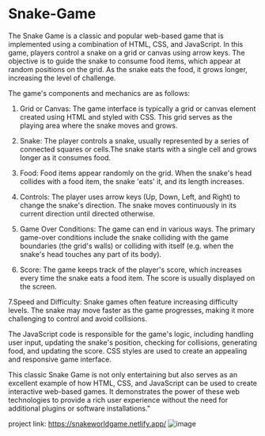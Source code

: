 # Snake-Game
The Snake Game is a classic  and popular web-based game that is implemented using a combination of HTML, CSS, and JavaScript. In this game, players control a snake on a grid or canvas using arrow keys. The objective is to guide the snake to consume food items, which appear at random positions on the grid. As the snake eats the food, it grows longer, increasing the level of challenge.

The game's components and mechanics are as follows:

1. Grid or Canvas: The game interface is typically a grid or canvas element created using HTML and styled with CSS. This grid serves as the playing area where the snake moves and grows.

2. Snake: The player controls a snake, usually represented by a series of connected squares or cells.The snake starts with a single cell and grows longer as it consumes food.

3. Food: Food items appear randomly on the grid. When the snake's head collides with a food item, the snake 'eats' it, and its length increases.

4. Controls: The player uses arrow keys (Up, Down, Left, and Right) to change the snake's direction. The snake moves continuously in its current direction until directed otherwise.

5. Game Over Conditions: The game can end in various ways. The primary game-over conditions include the snake colliding with the game boundaries (the grid's walls) or colliding with itself (e.g. when the snake's head touches any part of its body).

6. Score: The game keeps track of the player's score, which increases every time the snake eats a food item. The score is usually displayed on the screen.

7.Speed and Difficulty: Snake games often feature increasing difficulty levels. The snake may move faster as the game progresses, making it more challenging to control and avoid collisions.

The JavaScript code is responsible for the game's logic, including handling user input, updating the snake's position, checking for collisions, generating food, and updating the score. CSS styles are used to create an appealing and responsive game interface.

This classic Snake Game is not only entertaining but also serves as an excellent example of how HTML, CSS, and JavaScript can be used to create interactive web-based games. It demonstrates the power of these web technologies to provide a rich user experience without the need for additional plugins or software installations."

project link: https://snakeworldgame.netlify.app/
![image](https://github.com/kmishraa/Snake-Game/assets/104066423/4206973d-79e6-4381-8bb5-5875e8c5eed8)


